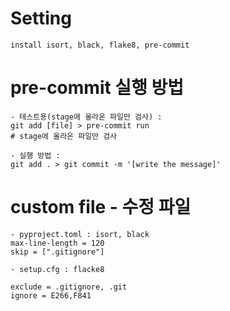 # Setting
```
install isort, black, flake8, pre-commit
```

# pre-commit 실행 방법
```
- 테스트용(stage에 올라온 파일만 검사) :
git add [file] > pre-commit run
# stage에 올라온 파일만 검사

- 실행 방법 :
git add . > git commit -m '[write the message]'
```

# custom file - 수정 파일
```
- pyproject.toml : isort, black
max-line-length = 120
skip = [".gitignore"]

- setup.cfg : flacke8

exclude = .gitignore, .git
ignore = E266,F841
```